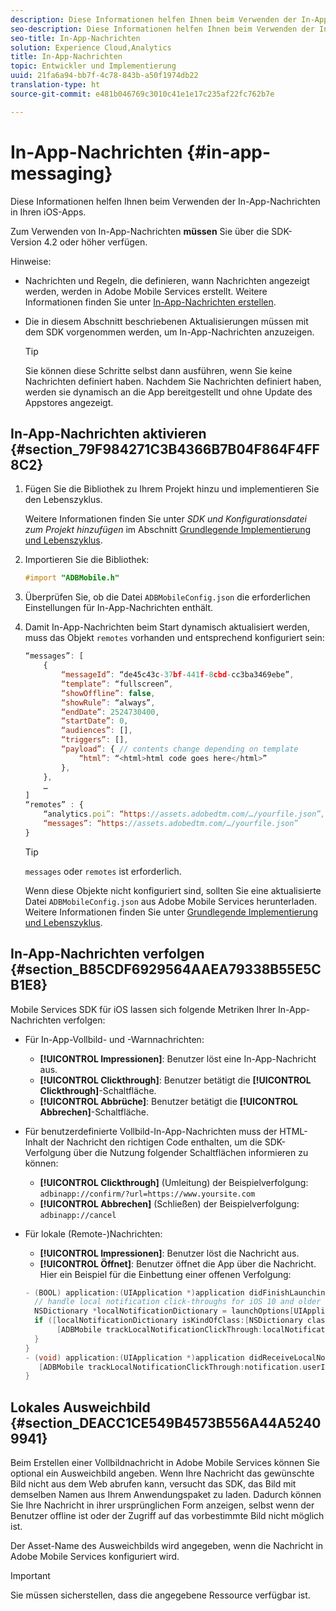 ```yaml
---
description: Diese Informationen helfen Ihnen beim Verwenden der In-App-Nachrichten in Ihren iOS-Apps.
seo-description: Diese Informationen helfen Ihnen beim Verwenden der In-App-Nachrichten in Ihren iOS-Apps.
seo-title: In-App-Nachrichten
solution: Experience Cloud,Analytics
title: In-App-Nachrichten
topic: Entwickler und Implementierung
uuid: 21fa6a94-bb7f-4c78-843b-a50f1974db22
translation-type: ht
source-git-commit: e481b046769c3010c41e1e17c235af22fc762b7e

---
```



# In-App-Nachrichten {#in-app-messaging}

Diese Informationen helfen Ihnen beim Verwenden der In-App-Nachrichten in Ihren iOS-Apps.

Zum Verwenden von In-App-Nachrichten **müssen** Sie über die SDK-Version 4.2 oder höher verfügen.

Hinweise:

* Nachrichten und Regeln, die definieren, wann Nachrichten angezeigt werden, werden in Adobe Mobile Services erstellt. Weitere Informationen finden Sie unter [In-App-Nachrichten erstellen](/help/using/in-app-messaging/t-in-app-message/t-in-app-message.md).
* Die in diesem Abschnitt beschriebenen Aktualisierungen müssen mit dem SDK vorgenommen werden, um In-App-Nachrichten anzuzeigen.

   >[!TIP]
   >
   >Sie können diese Schritte selbst dann ausführen, wenn Sie keine Nachrichten definiert haben. Nachdem Sie Nachrichten definiert haben, werden sie dynamisch an die App bereitgestellt und ohne Update des Appstores angezeigt.

## In-App-Nachrichten aktivieren {#section_79F984271C3B4366B7B04F864F4FF8C2}

1. Fügen Sie die Bibliothek zu Ihrem Projekt hinzu und implementieren Sie den Lebenszyklus.

   Weitere Informationen finden Sie unter *SDK und Konfigurationsdatei zum Projekt hinzufügen* im Abschnitt [Grundlegende Implementierung und Lebenszyklus](/help/ios/getting-started/requirements.md).

1. Importieren Sie die Bibliothek:

   ```objective-c
   #import "ADBMobile.h"
   ```

1. Überprüfen Sie, ob die Datei `ADBMobileConfig.json` die erforderlichen Einstellungen für In-App-Nachrichten enthält.
1. Damit In-App-Nachrichten beim Start dynamisch aktualisiert werden, muss das Objekt `remotes` vorhanden und entsprechend konfiguriert sein:

   ```js
   “messages”: [ 
       { 
           “messageId”: “de45c43c-37bf-441f-8cbd-cc3ba3469ebe”, 
           “template”: “fullscreen”, 
           “showOffline”: false, 
           “showRule”: “always”, 
           “endDate”: 2524730400, 
           “startDate”: 0, 
           “audiences”: [], 
           “triggers”: [], 
           “payload”: { // contents change depending on template 
               “html”: “<html>html code goes here</html>” 
           }, 
       }, 
       … 
   ] 
   “remotes” : { 
       “analytics.poi”: “https://assets.adobedtm.com/…/yourfile.json”, 
       “messages”: “https://assets.adobedtm.com/…/yourfile.json” 
   }
   ```

   >[!TIP]
   >
   >`messages` oder `remotes` ist erforderlich.

   Wenn diese Objekte nicht konfiguriert sind, sollten Sie eine aktualisierte Datei `ADBMobileConfig.json` aus Adobe Mobile Services herunterladen. Weitere Informationen finden Sie unter [Grundlegende Implementierung und Lebenszyklus](/help/ios/getting-started/requirements.md).

## In-App-Nachrichten verfolgen {#section_B85CDF6929564AAEA79338B55E5CB1E8}

Mobile Services SDK für iOS lassen sich folgende Metriken Ihrer In-App-Nachrichten verfolgen:

* Für In-App-Vollbild- und -Warnnachrichten:

   * **[!UICONTROL Impressionen]**: Benutzer löst eine In-App-Nachricht aus.
   * **[!UICONTROL Clickthrough]**: Benutzer betätigt die **[!UICONTROL Clickthrough]**-Schaltfläche.
   * **[!UICONTROL Abbrüche]**: Benutzer betätigt die **[!UICONTROL Abbrechen]**-Schaltfläche.

* Für benutzerdefinierte Vollbild-In-App-Nachrichten muss der HTML-Inhalt der Nachricht den richtigen Code enthalten, um die SDK-Verfolgung über die Nutzung folgender Schaltflächen informieren zu können:

   * **[!UICONTROL Clickthrough]** (Umleitung) der Beispielverfolgung: `adbinapp://confirm/?url=https://www.yoursite.com`
   * **[!UICONTROL Abbrechen]** (Schließen) der Beispielverfolgung: `adbinapp://cancel`

* Für lokale (Remote-)Nachrichten:

   * **[!UICONTROL Impressionen]**: Benutzer löst die Nachricht aus.
   * **[!UICONTROL Öffnet]**: Benutzer öffnet die App über die Nachricht.
   Hier ein Beispiel für die Einbettung einer offenen Verfolgung:

   ```objective-c
   - (BOOL) application:(UIApplication *)application didFinishLaunchingWithOptions:(NSDictionary *)launchOptions { 
     // handle local notification click-throughs for iOS 10 and older 
     NSDictionary *localNotificationDictionary = launchOptions[UIApplicationLaunchOptionsLocalNotificationKey]; 
     if ([localNotificationDictionary isKindOfClass:[NSDictionary class]]) { 
          [ADBMobile trackLocalNotificationClickThrough:localNotificationDictionary]; 
     } 
   } 
   - (void) application:(UIApplication *)application didReceiveLocalNotification:(UILocalNotification *)notification { 
      [ADBMobile trackLocalNotificationClickThrough:notification.userInfo]; 
   }
   ```

## Lokales Ausweichbild {#section_DEACC1CE549B4573B556A44A52409941}

Beim Erstellen einer Vollbildnachricht in Adobe Mobile Services können Sie optional ein Ausweichbild angeben. Wenn Ihre Nachricht das gewünschte Bild nicht aus dem Web abrufen kann, versucht das SDK, das Bild mit demselben Namen aus Ihrem Anwendungspaket zu laden. Dadurch können Sie Ihre Nachricht in ihrer ursprünglichen Form anzeigen, selbst wenn der Benutzer offline ist oder der Zugriff auf das vorbestimmte Bild nicht möglich ist.

Der Asset-Name des Ausweichbilds wird angegeben, wenn die Nachricht in Adobe Mobile Services konfiguriert wird.

>[!IMPORTANT]
>
>Sie müssen sicherstellen, dass die angegebene Ressource verfügbar ist.

